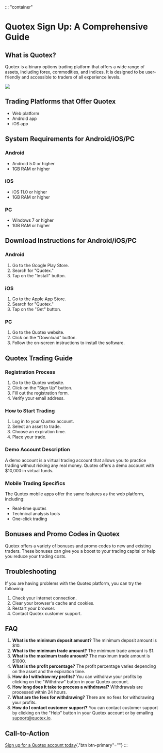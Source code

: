 ::: \"container\"
# Quotex Sign Up: A Comprehensive Guide

## What is Quotex?

Quotex is a binary options trading platform that offers a wide range of
assets, including forex, commodities, and indices. It is designed to be
user-friendly and accessible to traders of all experience levels.

[![](https://static.quotex.io/files/3_en/300_250.jpg)](https://traff.sbs/brokerqxlid)

## Trading Platforms that Offer Quotex

-   Web platform
-   Android app
-   iOS app

## System Requirements for Android/iOS/PC

### Android

-   Android 5.0 or higher
-   1GB RAM or higher

### iOS

-   iOS 11.0 or higher
-   1GB RAM or higher

### PC

-   Windows 7 or higher
-   1GB RAM or higher

## Download Instructions for Android/iOS/PC

### Android

1.  Go to the Google Play Store.
2.  Search for "Quotex."
3.  Tap on the "Install" button.

### iOS

1.  Go to the Apple App Store.
2.  Search for "Quotex."
3.  Tap on the "Get" button.

### PC

1.  Go to the Quotex website.
2.  Click on the "Download" button.
3.  Follow the on-screen instructions to install the software.

## Quotex Trading Guide

### Registration Process

1.  Go to the Quotex website.
2.  Click on the "Sign Up" button.
3.  Fill out the registration form.
4.  Verify your email address.

### How to Start Trading

1.  Log in to your Quotex account.
2.  Select an asset to trade.
3.  Choose an expiration time.
4.  Place your trade.

### Demo Account Description

A demo account is a virtual trading account that allows you to practice
trading without risking any real money. Quotex offers a demo account
with \$10,000 in virtual funds.

### Mobile Trading Specifics

The Quotex mobile apps offer the same features as the web platform,
including:

-   Real-time quotes
-   Technical analysis tools
-   One-click trading

## Bonuses and Promo Codes in Quotex

Quotex offers a variety of bonuses and promo codes to new and existing
traders. These bonuses can give you a boost to your trading capital or
help you reduce your trading costs.

## Troubleshooting

If you are having problems with the Quotex platform, you can try the
following:

1.  Check your internet connection.
2.  Clear your browser\'s cache and cookies.
3.  Restart your browser.
4.  Contact Quotex customer support.

## FAQ

1.  **What is the minimum deposit amount?** The minimum deposit amount
    is \$10.
2.  **What is the minimum trade amount?** The minimum trade amount is
    \$1.
3.  **What is the maximum trade amount?** The maximum trade amount is
    \$1000.
4.  **What is the profit percentage?** The profit percentage varies
    depending on the asset and the expiration time.
5.  **How do I withdraw my profits?** You can withdraw your profits by
    clicking on the "Withdraw" button in your Quotex account.
6.  **How long does it take to process a withdrawal?** Withdrawals are
    processed within 24 hours.
7.  **What are the fees for withdrawing?** There are no fees for
    withdrawing your profits.
8.  **How do I contact customer support?** You can contact customer
    support by clicking on the "Help" button in your Quotex
    account or by emailing support@quotex.io.

## Call-to-Action

[Sign up for a Quotex account
today](\%22https://traff.sbs/brokerqxsignup\%22){."btn
btn-primary"=""}
:::

